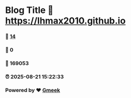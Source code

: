 # Blog Title :link: https://lhmax2010.github.io 
### :page_facing_up: [14](https://lhmax2010.github.io/tag.html) 
### :speech_balloon: 0 
### :hibiscus: 169053 
### :alarm_clock: 2025-08-21 15:22:33 
### Powered by :heart: [Gmeek](https://github.com/Meekdai/Gmeek)
